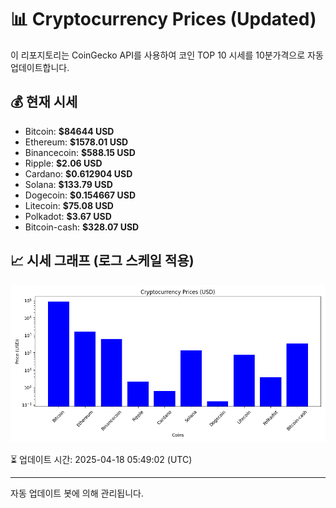 
# 📊 Cryptocurrency Prices (Updated)

이 리포지토리는 CoinGecko API를 사용하여 코인 TOP 10 시세를 10분가격으로 자동 업데이트합니다.

## 💰 현재 시세
- Bitcoin: **$84644 USD**
- Ethereum: **$1578.01 USD**
- Binancecoin: **$588.15 USD**
- Ripple: **$2.06 USD**
- Cardano: **$0.612904 USD**
- Solana: **$133.79 USD**
- Dogecoin: **$0.154667 USD**
- Litecoin: **$75.08 USD**
- Polkadot: **$3.67 USD**
- Bitcoin-cash: **$328.07 USD**

## 📈 시세 그래프 (로그 스케일 적용)
![Crypto Prices](crypto_prices.png)

⏳ 업데이트 시간: 2025-04-18 05:49:02 (UTC)

---
자동 업데이트 봇에 의해 관리됩니다.
